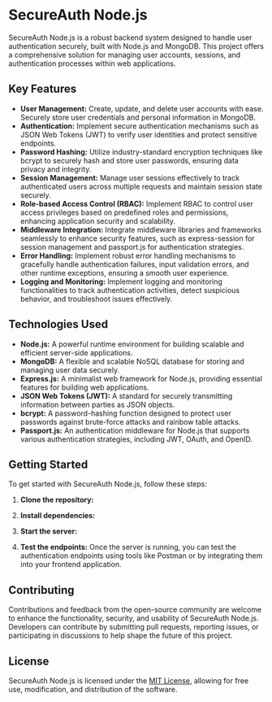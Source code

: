 # SecureAuth Node.js

SecureAuth Node.js is a robust backend system designed to handle user authentication securely, built with Node.js and MongoDB. This project offers a comprehensive solution for managing user accounts, sessions, and authentication processes within web applications.

## Key Features

- **User Management:** Create, update, and delete user accounts with ease. Securely store user credentials and personal information in MongoDB.
- **Authentication:** Implement secure authentication mechanisms such as JSON Web Tokens (JWT) to verify user identities and protect sensitive endpoints.
- **Password Hashing:** Utilize industry-standard encryption techniques like bcrypt to securely hash and store user passwords, ensuring data privacy and integrity.
- **Session Management:** Manage user sessions effectively to track authenticated users across multiple requests and maintain session state securely.
- **Role-based Access Control (RBAC):** Implement RBAC to control user access privileges based on predefined roles and permissions, enhancing application security and scalability.
- **Middleware Integration:** Integrate middleware libraries and frameworks seamlessly to enhance security features, such as express-session for session management and passport.js for authentication strategies.
- **Error Handling:** Implement robust error handling mechanisms to gracefully handle authentication failures, input validation errors, and other runtime exceptions, ensuring a smooth user experience.
- **Logging and Monitoring:** Implement logging and monitoring functionalities to track authentication activities, detect suspicious behavior, and troubleshoot issues effectively.

## Technologies Used

- **Node.js:** A powerful runtime environment for building scalable and efficient server-side applications.
- **MongoDB:** A flexible and scalable NoSQL database for storing and managing user data securely.
- **Express.js:** A minimalist web framework for Node.js, providing essential features for building web applications.
- **JSON Web Tokens (JWT):** A standard for securely transmitting information between parties as JSON objects.
- **bcrypt:** A password-hashing function designed to protect user passwords against brute-force attacks and rainbow table attacks.
- **Passport.js:** An authentication middleware for Node.js that supports various authentication strategies, including JWT, OAuth, and OpenID.

## Getting Started

To get started with SecureAuth Node.js, follow these steps:

1. **Clone the repository:**

2. **Install dependencies:**
  

3. **Start the server:**

   
4.  **Test the endpoints:**
Once the server is running, you can test the authentication endpoints using tools like Postman or by integrating them into your frontend application.

## Contributing

Contributions and feedback from the open-source community are welcome to enhance the functionality, security, and usability of SecureAuth Node.js. Developers can contribute by submitting pull requests, reporting issues, or participating in discussions to help shape the future of this project.

## License

SecureAuth Node.js is licensed under the [MIT License](https://opensource.org/licenses/MIT), allowing for free use, modification, and distribution of the software.



